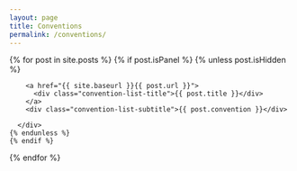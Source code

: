 ```yaml
---
layout: page
title: Conventions
permalink: /conventions/
---
```


<div class="posts">
  {% for post in site.posts %}
    {% if post.isPanel %}
    {% unless post.isHidden %}
      <div class="convention-post">

        <a href="{{ site.baseurl }}{{ post.url }}">
          <div class="convention-list-title">{{ post.title }}</div>
        </a>
        <div class="convention-list-subtitle">{{ post.convention }}</div>

      </div>
    {% endunless %}
    {% endif %}
  {% endfor %}
</div>
